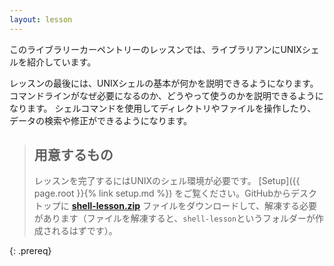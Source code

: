 ```yaml
---
layout: lesson
---
```

このライブラリーカーペントリーのレッスンでは、ライブラリアンにUNIXシェルを紹介しています。

レッスンの最後には、UNIXシェルの基本が何かを説明できるようになります。
コマンドラインがなぜ必要になるのか、どうやって使うのかを説明できるようになります。
シェルコマンドを使用してディレクトリやファイルを操作したり、データの検索や修正ができるようになります。

> ## 用意するもの
>
> レッスンを完了するにはUNIXのシェル環境が必要です。 [Setup]({{ page.root }}{% link setup.md %}) をご覧ください。GitHubからデスクトップに **[shell-lesson.zip](https://raw.githubusercontent.com/librarycarpentry/lc-shell/gh-pages/data/shell-lesson.zip)** ファイルをダウンロードして、解凍する必要があります（ファイルを解凍すると、`shell-lesson`というフォルダーが作成されるはずです）。
> 
{: .prereq}
